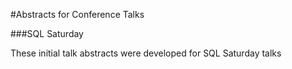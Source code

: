  #Abstracts for Conference Talks

 ###SQL Saturday

These initial talk abstracts were developed for SQL Saturday talks

